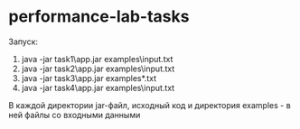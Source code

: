 # performance-lab-tasks

Запуск:

1) java -jar task1\app.jar examples\input.txt
2) java -jar task2\app.jar examples\input.txt 
3) java -jar task3\app.jar examples\*.txt
4) java -jar task4\app.jar examples\input.txt

В каждой директории jar-файл, исходный код и директория examples - в ней файлы со входными данными


